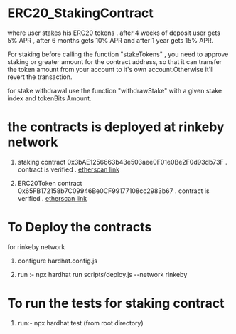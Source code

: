 # ERC20_StakingContract

where user stakes his ERC20 tokens . 
after 4 weeks of deposit user gets 5% APR , after 6 months gets 10% APR and after 1 year gets 15% APR.

For staking before calling the function "stakeTokens" , you need to approve staking or greater amount for the contract address,
so that it can transfer the token amount from your account to it's own account.Otherwise it'll revert the transaction.

for stake withdrawal use the function "withdrawStake" with a given stake index and tokenBits Amount.


# the contracts is deployed at rinkeby network 

1. staking contract 0x3bAE1256663b43e503aee0F01e0Be2F0d93db73F .
contract is verified . [etherscan link](https://rinkeby.etherscan.io/address/0x3bAE1256663b43e503aee0F01e0Be2F0d93db73F#code)

2. ERC20Token contract 0x65FB172158b7C09946Be0CF99177108cc2983b67 .
contract is verified . [etherscan link](https://rinkeby.etherscan.io/address/0x65FB172158b7C09946Be0CF99177108cc2983b67#code)


# To Deploy the contracts 

for rinkeby network 

1. configure hardhat.config.js

2. run :- npx hardhat run scripts/deploy.js --network rinkeby

# To run the tests for staking contract



1. run:- npx hardhat test (from root directory)
